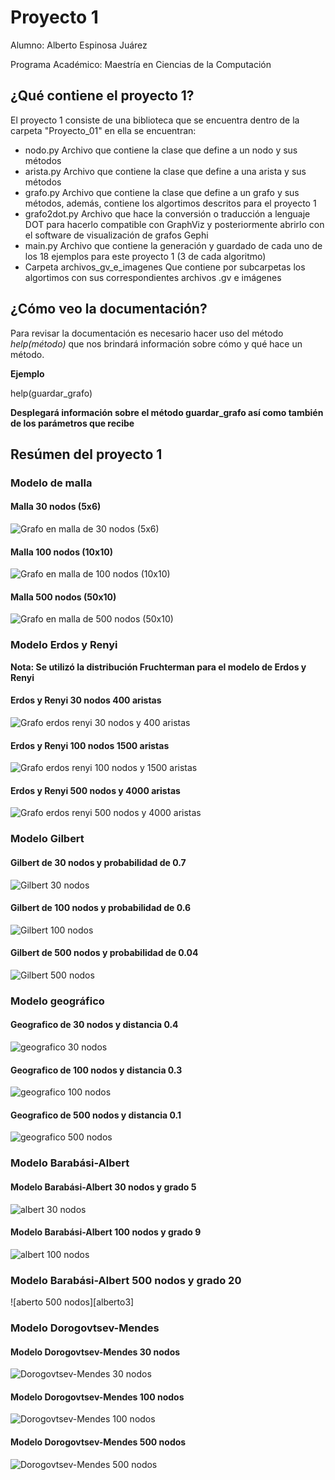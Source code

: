 # Proyecto 1
Alumno: Alberto Espinosa Juárez

Programa Académico: Maestría en Ciencias de la Computación

## ¿Qué contiene el proyecto 1?
El proyecto 1 consiste de una biblioteca que se encuentra dentro de la carpeta "Proyecto_01" en ella se encuentran:
+ nodo.py Archivo que contiene la clase que define a un nodo y sus métodos
+ arista.py Archivo que contiene la clase que define a una arista y sus métodos
+ grafo.py Archivo que contiene la clase que define a un grafo y sus métodos, además, contiene los algortimos descritos para el proyecto 1
+ grafo2dot.py Archivo que hace la conversión o traducción a lenguaje DOT para hacerlo compatible con GraphViz y posteriormente abrirlo con el software de visualización de grafos Gephi
+ main.py Archivo que contiene la generación y guardado de cada uno de los 18 ejemplos para este proyecto 1 (3 de cada algoritmo)
+ Carpeta archivos_gv_e_imagenes Que contiene por subcarpetas los algortimos con sus correspondientes archivos .gv e imágenes

## ¿Cómo veo la documentación?
Para revisar la documentación es necesario hacer uso del método *help(método)* que nos brindará información sobre cómo y qué hace un método.

**Ejemplo**

help(guardar_grafo)

**Desplegará información sobre el método guardar_grafo así como también de los parámetros que recibe**

## Resúmen del proyecto 1

### Modelo de malla
#### Malla 30 nodos (5x6)
![Grafo en malla de 30 nodos (5x6)][malla1]
#### Malla 100 nodos (10x10)
![Grafo en malla de 100 nodos (10x10)][malla2]
#### Malla 500 nodos (50x10)
![Grafo en malla de 500 nodos (50x10)][malla3]


[malla1]: https://github.com/AlbertoEJ/ADA/blob/main/Proyecto_01/archivos_gv_e_imagenes/malla/malla_30.png "Malla 30"
[malla2]: https://github.com/AlbertoEJ/ADA/blob/main/Proyecto_01/archivos_gv_e_imagenes/malla/malla_100.png "Malla 100"
[malla3]: https://github.com/AlbertoEJ/ADA/blob/main/Proyecto_01/archivos_gv_e_imagenes/malla/malla_500.png "Malla 500"

### Modelo Erdos y Renyi
**Nota: Se utilizó la distribución Fruchterman para el modelo de Erdos y Renyi**

#### Erdos y Renyi 30 nodos 400 aristas
![Grafo erdos renyi 30 nodos y 400 aristas][erdos1]
#### Erdos y Renyi 100 nodos 1500 aristas
![Grafo erdos renyi 100 nodos y 1500 aristas][erdos2]
#### Erdos y Renyi 500 nodos y 4000 aristas
![Grafo erdos renyi 500 nodos y 4000 aristas][erdos3]

[erdos1]: https://github.com/AlbertoEJ/ADA/blob/main/Proyecto_01/archivos_gv_e_imagenes/erdos_renyii/erdos_30_400.png
[erdos2]: https://github.com/AlbertoEJ/ADA/blob/main/Proyecto_01/archivos_gv_e_imagenes/erdos_renyii/erdos_100_1500.png
[erdos3]: https://github.com/AlbertoEJ/ADA/blob/main/Proyecto_01/archivos_gv_e_imagenes/erdos_renyii/erdos_500_4000.png

### Modelo Gilbert
#### Gilbert de 30 nodos y probabilidad de 0.7
![Gilbert 30 nodos][gilbert1]
#### Gilbert de 100 nodos y probabilidad de 0.6
![Gilbert 100 nodos][gilbert2]
#### Gilbert de 500 nodos y probabilidad de 0.04
![Gilbert 500 nodos][gilbert3]

[gilbert1]: https://github.com/AlbertoEJ/ADA/blob/main/Proyecto_01/archivos_gv_e_imagenes/gilbert/gilbert_30_07.png
[gilbert2]: https://github.com/AlbertoEJ/ADA/blob/main/Proyecto_01/archivos_gv_e_imagenes/gilbert/gilbert_100_06.png
[gilbert3]: https://github.com/AlbertoEJ/ADA/blob/main/Proyecto_01/archivos_gv_e_imagenes/gilbert/gilbert_500_004.png

### Modelo geográfico
#### Geografico de 30 nodos y distancia 0.4
![geografico 30 nodos][geo1]
#### Geografico de 100 nodos y distancia 0.3
![geografico 100 nodos][geo2]
#### Geografico de 500 nodos y distancia 0.1
![geografico 500 nodos][geo3]

[geo1]: https://github.com/AlbertoEJ/ADA/blob/main/Proyecto_01/archivos_gv_e_imagenes/geografico/geografico_30_04.png
[geo2]: https://github.com/AlbertoEJ/ADA/blob/main/Proyecto_01/archivos_gv_e_imagenes/geografico/geografico_100_03.png
[geo3]: https://github.com/AlbertoEJ/ADA/blob/main/Proyecto_01/archivos_gv_e_imagenes/geografico/geografico_500_01.png

### Modelo Barabási-Albert
#### Modelo Barabási-Albert 30 nodos y grado 5
![albert 30 nodos][albert1]
#### Modelo Barabási-Albert 100 nodos y grado 9
![albert 100 nodos][albert2]
### Modelo Barabási-Albert 500 nodos y grado 20
![aberto 500 nodos][alberto3]

[albert1]: https://github.com/AlbertoEJ/ADA/blob/main/Proyecto_01/archivos_gv_e_imagenes/babarasi/babarasi_30_05.png
[albert2]: https://github.com/AlbertoEJ/ADA/blob/main/Proyecto_01/archivos_gv_e_imagenes/babarasi/babarasi_100_09.png
[albert3]: https://github.com/AlbertoEJ/ADA/blob/main/Proyecto_01/archivos_gv_e_imagenes/babarasi/babarasi_500_20.png

### Modelo Dorogovtsev-Mendes
#### Modelo Dorogovtsev-Mendes 30 nodos
![Dorogovtsev-Mendes 30 nodos][mendes1]
#### Modelo Dorogovtsev-Mendes 100 nodos
![Dorogovtsev-Mendes 100 nodos][mendes2]
#### Modelo Dorogovtsev-Mendes 500 nodos
![Dorogovtsev-Mendes 500 nodos][mendes3]

[mendes1]: https://github.com/AlbertoEJ/ADA/blob/main/Proyecto_01/archivos_gv_e_imagenes/dorogovtsev_mendes/dorogovtsev_mendes_30.png
[mendes2]: https://github.com/AlbertoEJ/ADA/blob/main/Proyecto_01/archivos_gv_e_imagenes/dorogovtsev_mendes/dorogovtsev_mendes_100.png
[mendes3]: https://github.com/AlbertoEJ/ADA/blob/main/Proyecto_01/archivos_gv_e_imagenes/dorogovtsev_mendes/dorogovtsev_mendes_500.png
